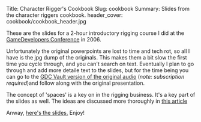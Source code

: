 Title: Character Rigger's Cookbook
Slug: cookbook
Summary: Slides from the character riggers cookbook.
header_cover: cookbook/cookbook_header.jpg


These are the slides for a 2-hour introductory rigging course I did at the [GameDevelopers Conference](http://gdconf.com) in 2006.  

Unfortunately the original powerpoints are lost to time and tech rot, so all I have is the jpg dump of the originals.  This makes them a bit slow the first time you cycle through, and you can't search on text.  Eventually I plan to go through and add more detaile text to the slides, but for the time being you can go to the [GDC Vault version of the original audio](http://www.gdcvault.com/search.php#&category=free&firstfocus=&keyword=character+rigging%2Bbest%2Bpractices&conference_id=) (_note: subscription required_)and follow along with the original presentation.

The concept of 'spaces' is a key on in the rigging business. It's a key part of the slides as well.  The ideas are discussed more thoroughly in [this article](conquest_space)

Anway, [here's the slides.](cookbook_01)  Enjoy!
